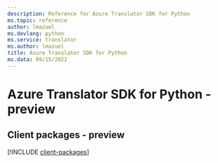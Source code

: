 ```yaml
---
description: Reference for Azure Translator SDK for Python
ms.topic: reference
author: lmazuel
ms.devlang: python
ms.service: translator
ms.author: lmazuel
title: Azure Translator SDK for Python
ms.data: 09/15/2022
---
```

# Azure Translator SDK for Python - preview

## Client packages - preview
[!INCLUDE [client-packages](translator-client-index.md)]